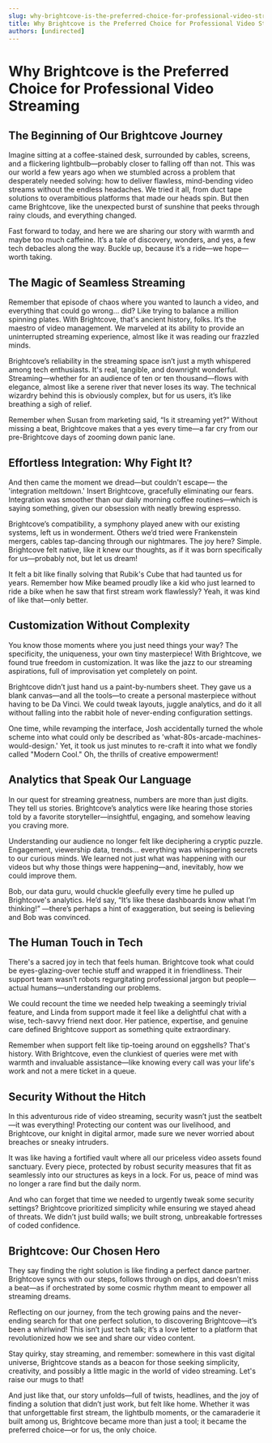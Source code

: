 ```yaml
---
slug: why-brightcove-is-the-preferred-choice-for-professional-video-streaming
title: Why Brightcove is the Preferred Choice for Professional Video Streaming
authors: [undirected]
---
```



# Why Brightcove is the Preferred Choice for Professional Video Streaming

## The Beginning of Our Brightcove Journey

Imagine sitting at a coffee-stained desk, surrounded by cables, screens, and a flickering lightbulb—probably closer to falling off than not. This was our world a few years ago when we stumbled across a problem that desperately needed solving: how to deliver flawless, mind-bending video streams without the endless headaches. We tried it all, from duct tape solutions to overambitious platforms that made our heads spin. But then came Brightcove, like the unexpected burst of sunshine that peeks through rainy clouds, and everything changed.

Fast forward to today, and here we are sharing our story with warmth and maybe too much caffeine. It’s a tale of discovery, wonders, and yes, a few tech debacles along the way. Buckle up, because it’s a ride—we hope—worth taking.

## The Magic of Seamless Streaming

Remember that episode of chaos where you wanted to launch a video, and everything that could go wrong… did? Like trying to balance a million spinning plates. With Brightcove, that's ancient history, folks. It’s the maestro of video management. We marveled at its ability to provide an uninterrupted streaming experience, almost like it was reading our frazzled minds.

Brightcove’s reliability in the streaming space isn’t just a myth whispered among tech enthusiasts. It's real, tangible, and downright wonderful. Streaming—whether for an audience of ten or ten thousand—flows with elegance, almost like a serene river that never loses its way. The technical wizardry behind this is obviously complex, but for us users, it’s like breathing a sigh of relief.

Remember when Susan from marketing said, “Is it streaming yet?” Without missing a beat, Brightcove makes that a yes every time—a far cry from our pre-Brightcove days of zooming down panic lane.

## Effortless Integration: Why Fight It?

And then came the moment we dread—but couldn't escape— the 'integration meltdown.' Insert Brightcove, gracefully eliminating our fears. Integration was smoother than our daily morning coffee routines—which is saying something, given our obsession with neatly brewing espresso.

Brightcove’s compatibility, a symphony played anew with our existing systems, left us in wonderment. Others we’d tried were Frankenstein mergers, cables tap-dancing through our nightmares. The joy here? Simple. Brightcove felt native, like it knew our thoughts, as if it was born specifically for us—probably not, but let us dream!

It felt a bit like finally solving that Rubik's Cube that had taunted us for years. Remember how Mike beamed proudly like a kid who just learned to ride a bike when he saw that first stream work flawlessly? Yeah, it was kind of like that—only better.

## Customization Without Complexity

You know those moments where you just need things your way? The specificity, the uniqueness, your own tiny masterpiece! With Brightcove, we found true freedom in customization. It was like the jazz to our streaming aspirations, full of improvisation yet completely on point.

Brightcove didn’t just hand us a paint-by-numbers sheet. They gave us a blank canvas—and all the tools—to create a personal masterpiece without having to be Da Vinci. We could tweak layouts, juggle analytics, and do it all without falling into the rabbit hole of never-ending configuration settings.

One time, while revamping the interface, Josh accidentally turned the whole scheme into what could only be described as 'what-80s-arcade-machines-would-design.' Yet, it took us just minutes to re-craft it into what we fondly called "Modern Cool." Oh, the thrills of creative empowerment!

## Analytics that Speak Our Language

In our quest for streaming greatness, numbers are more than just digits. They tell us stories. Brightcove’s analytics were like hearing those stories told by a favorite storyteller—insightful, engaging, and somehow leaving you craving more.

Understanding our audience no longer felt like deciphering a cryptic puzzle. Engagement, viewership data, trends… everything was whispering secrets to our curious minds. We learned not just what was happening with our videos but why those things were happening—and, inevitably, how we could improve them.

Bob, our data guru, would chuckle gleefully every time he pulled up Brightcove's analytics. He’d say, “It’s like these dashboards know what I’m thinking!” —there’s perhaps a hint of exaggeration, but seeing is believing and Bob was convinced.

## The Human Touch in Tech

There's a sacred joy in tech that feels human. Brightcove took what could be eyes-glazing-over techie stuff and wrapped it in friendliness. Their support team wasn’t robots regurgitating professional jargon but people—actual humans—understanding our problems.

We could recount the time we needed help tweaking a seemingly trivial feature, and Linda from support made it feel like a delightful chat with a wise, tech-savvy friend next door. Her patience, expertise, and genuine care defined Brightcove support as something quite extraordinary.

Remember when support felt like tip-toeing around on eggshells? That's history. With Brightcove, even the clunkiest of queries were met with warmth and invaluable assistance—like knowing every call was your life's work and not a mere ticket in a queue.

## Security Without the Hitch

In this adventurous ride of video streaming, security wasn’t just the seatbelt—it was everything! Protecting our content was our livelihood, and Brightcove, our knight in digital armor, made sure we never worried about breaches or sneaky intruders.

It was like having a fortified vault where all our priceless video assets found sanctuary. Every piece, protected by robust security measures that fit as seamlessly into our structures as keys in a lock. For us, peace of mind was no longer a rare find but the daily norm.

And who can forget that time we needed to urgently tweak some security settings? Brightcove prioritized simplicity while ensuring we stayed ahead of threats. We didn’t just build walls; we built strong, unbreakable fortresses of coded confidence.

## Brightcove: Our Chosen Hero

They say finding the right solution is like finding a perfect dance partner. Brightcove syncs with our steps, follows through on dips, and doesn’t miss a beat—as if orchestrated by some cosmic rhythm meant to empower all streaming dreams.

Reflecting on our journey, from the tech growing pains and the never-ending search for that one perfect solution, to discovering Brightcove—it’s been a whirlwind! This isn’t just tech talk; it’s a love letter to a platform that revolutionized how we see and share our video content.

Stay quirky, stay streaming, and remember: somewhere in this vast digital universe, Brightcove stands as a beacon for those seeking simplicity, creativity, and possibly a little magic in the world of video streaming. Let's raise our mugs to that!

And just like that, our story unfolds—full of twists, headlines, and the joy of finding a solution that didn’t just work, but felt like home. Whether it was that unforgettable first stream, the lightbulb moments, or the camaraderie it built among us, Brightcove became more than just a tool; it became the preferred choice—or for us, the only choice.